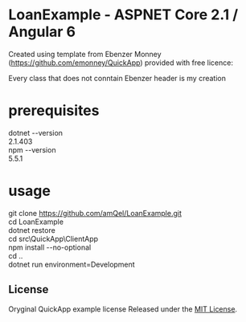 # **LoanExample** - ASPNET Core 2.1 / Angular 6 

Created using template from Ebenzer Monney (https://github.com/emonney/QuickApp) provided with free licence:

Every class that does not conntain Ebenzer header is my creation

# prerequisites
dotnet --version  
2.1.403  
npm --version  
5.5.1  

# usage

git clone https://github.com/amQel/LoanExample.git  
cd LoanExample  
dotnet restore  
cd src\QuickApp\ClientApp  
npm install --no-optional  
cd ..  
dotnet run environment=Development  

## License
Oryginal QuickApp example license
Released under the [MIT License](https://github.com/emonney/QuickApp/blob/master/LICENSE).
